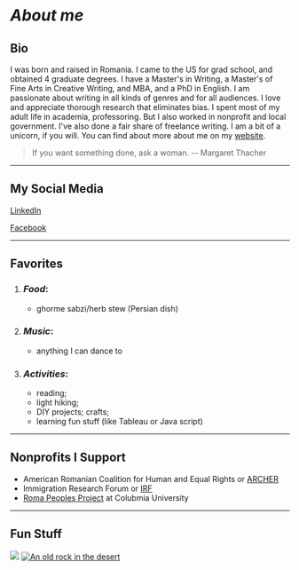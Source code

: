 
# *About me*


## **Bio**
I was born and raised in Romania. I came to the US for grad school, and obtained 4 graduate degrees. I have a Master's in Writing, a Master's of Fine Arts in Creative Writing, and MBA, and a PhD in English. I am passionate about writing in all kinds of genres and for all audiences. I love and appreciate thorough research that eliminates bias. I spent most of my adult life in academia, professoring. But I also worked in nonprofit and local government. I've also done a fair share of freelance writing. I am a bit of a unicorn, if you will. You can find about more about me on my [website](https://roxanalcazan.weebly.com "roxanalcazan").  

> If you want something done, ask a woman. -- Margaret Thacher

---
## **My Social Media**

[LinkedIn](https://www.linkedin.com/in/roxana-cazan-phd-mba-19162256/)

[Facebook](https://www.facebook.com/roxana.cazan)

---
## **Favorites**

1. ### *Food*: 
    * ghorme sabzi/herb stew (Persian dish)
1. ### *Music*: 
    * anything I can dance to
1. ### *Activities*: 
    * reading; 
    * light hiking; 
    * DIY projects; crafts; 
    * learning fun stuff (like Tableau or Java script)

---
## **Nonprofits I Support**
* American Romanian Coalition for Human and Equal Rights or [ARCHER](https://archercoalition.org)  
* Immigration Research Forum or [IRF](https://www.immigrationresearchforum.org/)
* [Roma Peoples Project](https://roma-project.github.io/) at Colubmia University

---
## **Fun Stuff**
![](https://freepngimg.com/png/18252-skiing-free-download-png) [![An old rock in the desert](/assets/images/shiprock.jpg "Shiprock, New Mexico by Beau Rogers")](https://www.flickr.com/photos/beaurogers/31833779864/in/photolist-Qv3rFw-34mt9F-a9Cmfy-5Ha3Zi-9msKdv-o3hgjr-hWpUte-4WMsJ1-KUQ8N-deshUb-vssBD-6CQci6-8AFCiD-zsJWT-nNfsgB-dPDwZJ-bn9JGn-5HtSXY-6CUhAL-a4UTXB-ugPum-KUPSo-fBLNm-6CUmpy-4WMsc9-8a7D3T-83KJev-6CQ2bK-nNusHJ-a78rQH-nw3NvT-7aq2qf-8wwBso-3nNceh-ugSKP-4mh4kh-bbeeqH-a7biME-q3PtTf-brFpgb-cg38zw-bXMZc-nJPELD-f58Lmo-bXMYG-bz8AAi-bxNtNT-bXMYi-bXMY6-bXMYv)
